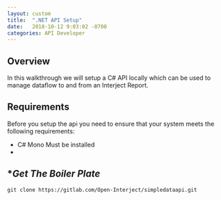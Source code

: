 ```yaml
---
layout: custom
title:  ".NET API Setup"
date:   2018-10-12 9:03:02 -0700
categories: API Developer
---
```



##  **Overview**

In this walkthrough we will setup a C# API locally which can be used to manage dataflow to and from an Interject Report. 


##  **Requirements**

Before you setup the api you need to ensure that your system meets the following requirements:

- C# Mono Must be installed
- 

##  **Get The Boiler Plate*



```git
git clone https://gitlab.com/Open-Interject/simpledataapi.git
```